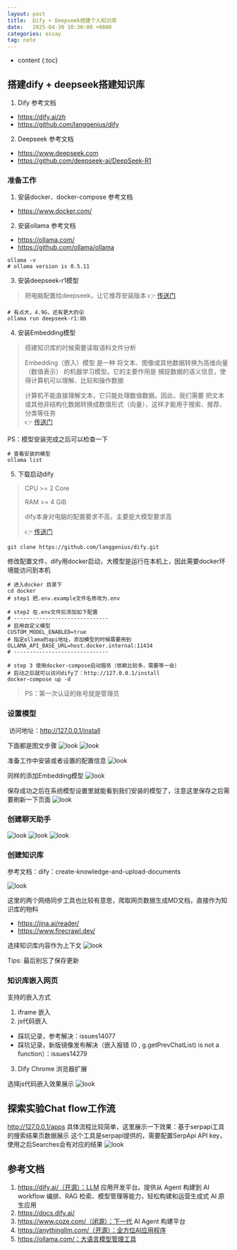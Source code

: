 ```yaml
---
layout: post
title:  Dify + Deepseek搭建个人知识库
date:   2025-04-30 10:30:00 +0800
categories: essay
tag: note
---
```


* content
{:toc}

## 搭建dify + deepseek搭建知识库
1. Dify 参考文档
  - https://dify.ai/zh
  - https://github.com/langgenius/dify

2. Deepseek 参考文档
  - https://www.deepseek.com
  - https://github.com/deepseek-ai/DeepSeek-R1

### 准备工作
1. 安装docker、docker-compose 参考文档
  - https://www.docker.com/

2. 安装ollama 参考文档
  - https://ollama.com/
  - https://github.com/ollama/ollama

```
ollama -v
# ollama version is 0.5.11
```

3. 安装deepseek-r1模型
> 把电脑配置给deepseek，让它推荐安装版本
👉  [传送门](https://ollama.com/library/deepseek-r1:8b)

```
# 有点大，4.9G，还有更大的😜
ollama run deepseek-r1:8b
```

4. 安装Embedding模型

> 搭建知识库的时候需要读取语料文件分析
>
> Embedding（嵌入）模型 是一种 将文本、图像或其他数据转换为高维向量（数值表示） 的机器学习模型。它的主要作用是 捕捉数据的语义信息，使得计算机可以理解、比较和操作数据
> 
> 计算机不能直接理解文本，它只能处理数值数据。因此，我们需要 把文本或其他非结构化数据转换成数值形式（向量），这样才能用于搜索、推荐、分类等任务    
👉 [传送门](https://ollama.com/library/bge-m3)

PS：模型安装完成之后可以检查一下
```
# 查看安装的模型
ollama list
```

5. 下载启动dify

> CPU >= 2 Core
> 
> RAM >= 4 GiB
> 
> dify本身对电脑的配置要求不高，主要是大模型要求高
> 
> 👉 [传送门](https://github.com/langgenius/dify)
```
git clone https://github.com/langgenius/dify.git
```

修改配置文件，dify用docker启动，大模型是运行在本机上，因此需要docker环境能访问到本机
```
# 进入docker 目录下
cd docker
# step1 把.env.example文件名修改为.env

# step2 在.env文件后添加如下配置
# ------------------------------
# 启用自定义模型
CUSTOM_MODEL_ENABLED=true
# 指定ollama的api地址，添加模型的时候需要用到
OLLAMA_API_BASE_URL=host.docker.internal:11434
# ------------------------------

# step 3 使用docker-compose启动服务（依赖比较多，需要等一会）
# 启动之后就可以访问dify了：http://127.0.0.1/install
docker-compose up -d
```
> PS：第一次认证的账号就是管理员

### 设置模型​
​
访问地址：http://127.0.0.1/install​

下面都是图文步骤​
![look](../styles/images/2025/04-30/dify-deepseek/image1.png)
![look](../styles/images/2025/04-30/dify-deepseek/image2.png)

准备工作中安装或者设置的配置信息
![look](../styles/images/2025/04-30/dify-deepseek/image3.png)

同样的添加Embedding模型
![look](../styles/images/2025/04-30/dify-deepseek/image4.png)

保存成功之后在系统模型设置里就能看到我们安装的模型了，注意这里保存之后需要刷新一下页面
![look](../styles/images/2025/04-30/dify-deepseek/image5.png)

### 创建聊天助手
![look](../styles/images/2025/04-30/dify-deepseek/image6.png)
![look](../styles/images/2025/04-30/dify-deepseek/image7.png)
![look](../styles/images/2025/04-30/dify-deepseek/image8.png)

### 创建知识库
参考文档：dify：create-knowledge-and-upload-documents

![look](../styles/images/2025/04-30/dify-deepseek/image9.png)

这里的两个网络同步工具也比较有意思，爬取网页数据生成MD文档，直接作为知识库的物料
- https://jina.ai/reader/
- https://www.firecrawl.dev/

选择知识库内容作为上下文
![look](../styles/images/2025/04-30/dify-deepseek/image10.png)

Tips: 最后别忘了保存更新

### 知识库嵌入网页
支持的嵌入方式
1. iframe 嵌入
2. js代码嵌入
  - 踩坑记录，参考解决：issues14077
  - 踩坑记录，新版镜像发布解决（嵌入报错 (0 , g.getPrevChatList) is not a function）：issues14279
3. Dify Chrome 浏览器扩展

选择js代码嵌入效果展示
![look](../styles/images/2025/04-30/dify-deepseek/image11.png)

## 探索实验Chat flow工作流
http://127.0.0.1/apps
具体流程比较简单，这里展示一下效果：基于serpapi工具的搜索结果页数据展示
这个工具是serpapi提供的，需要配置SerpApi API key，使用之后Searches会有对应的结果
![look](../styles/images/2025/04-30/dify-deepseek/image12.png)

## 参考文档
1. https://dify.ai/（开源）：LLM 应用开发平台。提供从 Agent 构建到 AI workflow 编排、RAG 检索、模型管理等能力，轻松构建和运营生成式 AI 原生应用
2. https://docs.dify.ai/
3. https://www.coze.com/（闭源）：下一代 AI Agent 构建平台
4. https://anythingllm.com/（开源）：全方位AI应用程序
5. https://ollama.com/：大语言模型管理工具